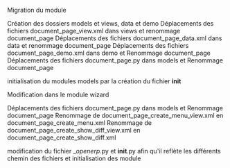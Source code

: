 Migration du module

Création des dossiers models et views, data et demo
Déplacements des fichiers document_page_view.xml dans views et renommage document_page
Déplacements des fichiers document_page_data.xml dans data et renommage document_page
Déplacements des fichiers document_page_demo.xml dans demo et Renommage document_page
Déplacements des fichiers document_page.py dans models et Renommage document_page

initialisation du modules models par la création du fichier __init__

Modification dans le module wizard

Déplacements des fichiers document_page.py dans models et Renommage document_page
Renommage de document_page_create_menu_view.xml en document_page_create_menu.xml
Renommage de document_page_create_show_diff_view.xml en document_page_create_show_diff.xml


modification du fichier __openerp_.py et __init__.py afin qu'il reflète les différents chemin des fichiers
et initialisation des module
